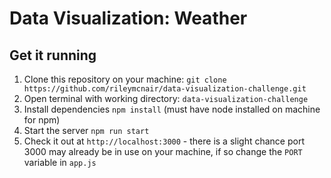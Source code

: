 # Data Visualization: Weather



  
## Get it running

 1. Clone this repository on your machine: ```git clone https://github.com/rileymcnair/data-visualization-challenge.git```
 2. Open terminal with working directory: ```data-visualization-challenge```
 3. Install dependencies ```npm install``` (must have node installed on machine for npm)
 4. Start the server ```npm run start```
 5. Check it out at ```http://localhost:3000```
        - there is a slight chance port 3000 may already be in use on your machine, if so change the ```PORT``` variable in ```app.js```

